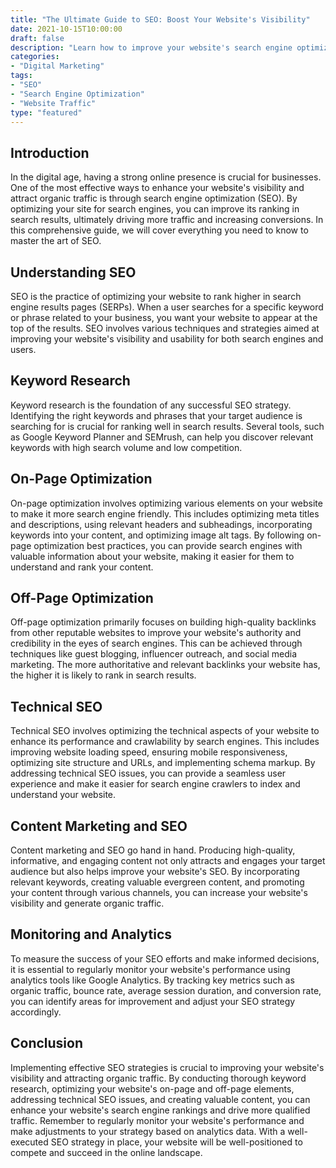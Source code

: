 ```yaml
---
title: "The Ultimate Guide to SEO: Boost Your Website's Visibility"
date: 2021-10-15T10:00:00
draft: false
description: "Learn how to improve your website's search engine optimization (SEO) and increase its visibility in search results."
categories:
- "Digital Marketing"
tags:
- "SEO"
- "Search Engine Optimization"
- "Website Traffic"
type: "featured"
---
```


## Introduction

In the digital age, having a strong online presence is crucial for businesses. One of the most effective ways to enhance your website's visibility and attract organic traffic is through search engine optimization (SEO). By optimizing your site for search engines, you can improve its ranking in search results, ultimately driving more traffic and increasing conversions. In this comprehensive guide, we will cover everything you need to know to master the art of SEO.

## Understanding SEO

SEO is the practice of optimizing your website to rank higher in search engine results pages (SERPs). When a user searches for a specific keyword or phrase related to your business, you want your website to appear at the top of the results. SEO involves various techniques and strategies aimed at improving your website's visibility and usability for both search engines and users.

## Keyword Research

Keyword research is the foundation of any successful SEO strategy. Identifying the right keywords and phrases that your target audience is searching for is crucial for ranking well in search results. Several tools, such as Google Keyword Planner and SEMrush, can help you discover relevant keywords with high search volume and low competition.

## On-Page Optimization

On-page optimization involves optimizing various elements on your website to make it more search engine friendly. This includes optimizing meta titles and descriptions, using relevant headers and subheadings, incorporating keywords into your content, and optimizing image alt tags. By following on-page optimization best practices, you can provide search engines with valuable information about your website, making it easier for them to understand and rank your content.

## Off-Page Optimization

Off-page optimization primarily focuses on building high-quality backlinks from other reputable websites to improve your website's authority and credibility in the eyes of search engines. This can be achieved through techniques like guest blogging, influencer outreach, and social media marketing. The more authoritative and relevant backlinks your website has, the higher it is likely to rank in search results.

## Technical SEO

Technical SEO involves optimizing the technical aspects of your website to enhance its performance and crawlability by search engines. This includes improving website loading speed, ensuring mobile responsiveness, optimizing site structure and URLs, and implementing schema markup. By addressing technical SEO issues, you can provide a seamless user experience and make it easier for search engine crawlers to index and understand your website.

## Content Marketing and SEO

Content marketing and SEO go hand in hand. Producing high-quality, informative, and engaging content not only attracts and engages your target audience but also helps improve your website's SEO. By incorporating relevant keywords, creating valuable evergreen content, and promoting your content through various channels, you can increase your website's visibility and generate organic traffic.

## Monitoring and Analytics

To measure the success of your SEO efforts and make informed decisions, it is essential to regularly monitor your website's performance using analytics tools like Google Analytics. By tracking key metrics such as organic traffic, bounce rate, average session duration, and conversion rate, you can identify areas for improvement and adjust your SEO strategy accordingly.

## Conclusion

Implementing effective SEO strategies is crucial to improving your website's visibility and attracting organic traffic. By conducting thorough keyword research, optimizing your website's on-page and off-page elements, addressing technical SEO issues, and creating valuable content, you can enhance your website's search engine rankings and drive more qualified traffic. Remember to regularly monitor your website's performance and make adjustments to your strategy based on analytics data. With a well-executed SEO strategy in place, your website will be well-positioned to compete and succeed in the online landscape.
